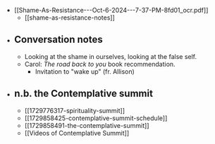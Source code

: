 - [[Shame-As-Resistance---Oct-6-2024---7-37-PM-8fd01_ocr.pdf]]
	- [[shame-as-resistance-notes]]
- ## Conversation notes
	- Looking at the shame in ourselves, looking at the false self.
	- Carol: *The road back to you* book recommendation.
		- Invitation to "wake up" (fr. Allison)
- ## n.b. the Contemplative summit
	- [[1729776317-spirituality-summit]]
	- [[1729858425-contemplative-summit-schedule]]
	- [[1729858491-the-contemplative-summit]]
	- [[Videos of Contemplative Summit]]